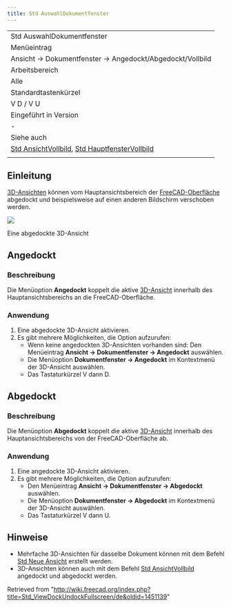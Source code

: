 ```yaml
---
title: Std AuswahlDokumentfenster
---
```


|                                                                                                                                       |
| ------------------------------------------------------------------------------------------------------------------------------------- |
| Std AuswahlDokumentfenster                                                                                                            |
| Menüeintrag                                                                                                                           |
| Ansicht → Dokumentfenster → Angedockt/Abgedockt/Vollbild                                                                              |
| Arbeitsbereich                                                                                                                        |
| Alle                                                                                                                                  |
| Standardtastenkürzel                                                                                                                  |
| V D / V U                                                                                                                             |
| Eingeführt in Version                                                                                                                 |
| -                                                                                                                                     |
| Siehe auch                                                                                                                            |
| [Std AnsichtVollbild](/Std_ViewFullscreen "Std ViewFullscreen"), [Std HauptfensterVollbild](/Std_MainFullscreen "Std MainFullscreen") |
|                                                                                                                                       |

## Einleitung

[3D-Ansichten](/3D_view/de "3D view/de") können vom Hauptansichtsbereich der [FreeCAD-Oberfläche](/Interface/de "Interface/de") abgedockt und beispielsweise auf einen anderen Bildschirm verschoben werden.

![](/images/FinestraNonAgganciata.png)

Eine abgedockte 3D-Ansicht

## Angedockt

### Beschreibung

Die Menüoption **Angedockt** koppelt die aktive [3D-Ansicht](/3D_view/de "3D view/de") innerhalb des Hauptansichtsbereichs an die FreeCAD-Oberfläche.

### Anwendung

1. Eine abgedockte 3D-Ansicht aktivieren.
2. Es gibt mehrere Möglichkeiten, die Option aufzurufen:
   - Wenn keine angedockten 3D-Ansichten vorhanden sind: Den Menüeintrag **Ansicht → Dokumentfenster → Angedockt** auswählen.
   - Die Menüoption **Dokumentfenster → Angedockt** im Kontextmenü der 3D-Ansicht auswählen.
   - Das Tastaturkürzel V dann D.

## Abgedockt

### Beschreibung

Die Menüoption **Abgedockt** koppelt die aktive [3D-Ansicht](/3D_view/de "3D view/de") innerhalb des Hauptansichtsbereichs von der FreeCAD-Oberfläche ab.

### Anwendung

1. Eine angedockte 3D-Ansicht aktivieren.
2. Es gibt mehrere Möglichkeiten, die Option aufzurufen:
   - Den Menüeintrag **Ansicht → Dokumentfenster → Abgedockt** auswählen.
   - Die Menüoption **Dokumentfenster → Abgedockt** im Kontextmenü der 3D-Ansicht auswählen.
   - Das Tastaturkürzel V dann U.

## Hinweise

- Mehrfache 3D-Ansichten für dasselbe Dokument können mit dem Befehl [Std Neue Ansicht](/Std_ViewCreate/de "Std ViewCreate/de") erstellt werden.
- 3D-Ansichten können auch mit dem Befehl [Std AnsichtVollbild](/Std_ViewFullscreen/de "Std ViewFullscreen/de") angedockt und abgedockt werden.

Retrieved from "<http://wiki.freecad.org/index.php?title=Std_ViewDockUndockFullscreen/de&oldid=1451139>"
